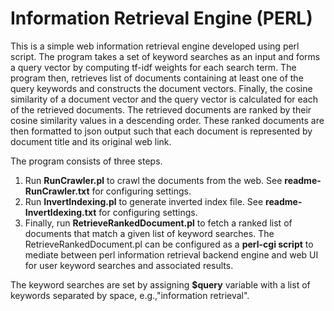 # Information Retrieval Engine (PERL)
This is a simple web information retrieval engine developed using perl script.  The program takes a set of keyword searches as an input and forms a query vector by computing tf-idf weights for each search term. The program then, retrieves list of documents containing at least one of the query keywords and constructs the document vectors. Finally, the cosine similarity of a document vector and the query vector is calculated for each of the retrieved documents. The retrieved documents are ranked by their cosine similarity values in a descending order. These ranked documents are then formatted to json output such that  each document is represented by document title and its original web link.

The program consists of three steps.
1. Run **RunCrawler.pl** to crawl the documents from the web. See **readme-RunCrawler.txt** for configuring settings.
2. Run **InvertIndexing.pl** to generate inverted index file. See **readme-InvertIdexing.txt** for configuring settings.
3. Finally, run **RetrieveRankedDocument.pl** to fetch a ranked list of documents that match a given list of keyword searches. The RetrieveRankedDocument.pl can be configured as a **perl-cgi script** to mediate between perl information retrieval backend engine and web UI for user keyword searches and associated results.
 
The keyword searches are set by assigning **$query** variable with a list of keywords separated by space, e.g.,"information retrieval".
